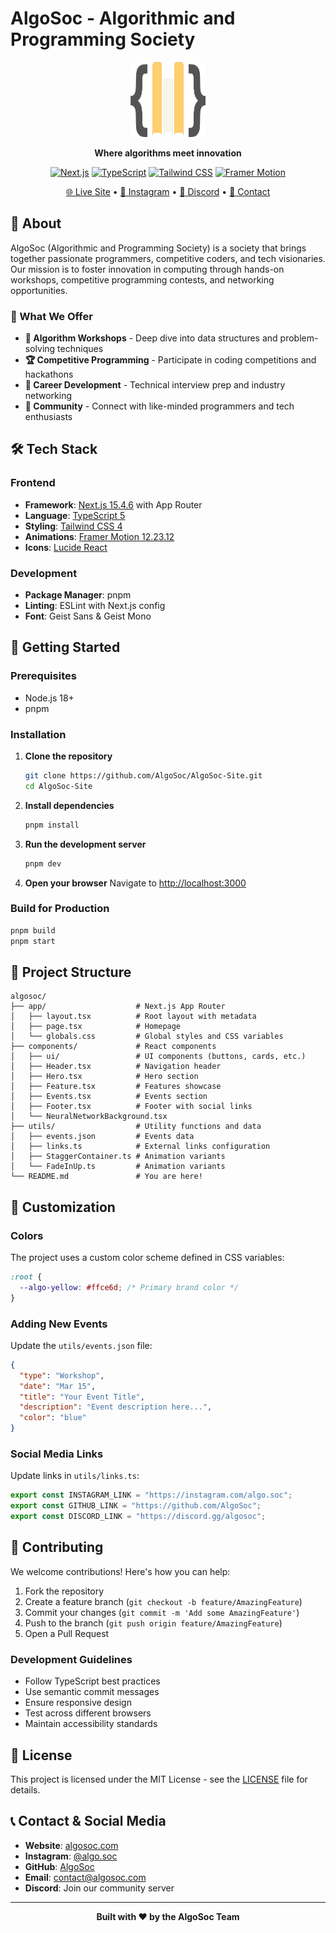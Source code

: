 # AlgoSoc - Algorithmic and Programming Society

<div align="center">
  <img src="public/logo.png" alt="AlgoSoc Logo" width="120" height="120">
  
  **Where algorithms meet innovation**
  
  [![Next.js](https://img.shields.io/badge/Next.js-15.4.6-black?style=for-the-badge&logo=next.js&logoColor=white)](https://nextjs.org/)
  [![TypeScript](https://img.shields.io/badge/TypeScript-5.0-3178C6?style=for-the-badge&logo=typescript&logoColor=white)](https://www.typescriptlang.org/)
  [![Tailwind CSS](https://img.shields.io/badge/Tailwind_CSS-4.0-06B6D4?style=for-the-badge&logo=tailwind-css&logoColor=white)](https://tailwindcss.com/)
  [![Framer Motion](https://img.shields.io/badge/Framer_Motion-12.23.12-0055FF?style=for-the-badge&logo=framer&logoColor=white)](https://www.framer.com/motion/)
  
  [🌐 Live Site](https://algosoc.com) • [📸 Instagram](https://www.instagram.com/algo.soc/) • [💬 Discord](#) • [📧 Contact](#)
</div>

## 📖 About

AlgoSoc (Algorithmic and Programming Society) is a society that brings together passionate programmers, competitive coders, and tech visionaries. Our mission is to foster innovation in computing through hands-on workshops, competitive programming contests, and networking opportunities.

### 🎯 What We Offer

- **🧩 Algorithm Workshops** - Deep dive into data structures and problem-solving techniques
- **🏆 Competitive Programming** - Participate in coding competitions and hackathons
- **🎯 Career Development** - Technical interview prep and industry networking
- **🤝 Community** - Connect with like-minded programmers and tech enthusiasts

## 🛠️ Tech Stack

### Frontend

- **Framework**: [Next.js 15.4.6](https://nextjs.org/) with App Router
- **Language**: [TypeScript 5](https://www.typescriptlang.org/)
- **Styling**: [Tailwind CSS 4](https://tailwindcss.com/)
- **Animations**: [Framer Motion 12.23.12](https://www.framer.com/motion/)
- **Icons**: [Lucide React](https://lucide.dev/)

### Development

- **Package Manager**: pnpm
- **Linting**: ESLint with Next.js config
- **Font**: Geist Sans & Geist Mono

## 🚀 Getting Started

### Prerequisites

- Node.js 18+
- pnpm

### Installation

1. **Clone the repository**

   ```bash
   git clone https://github.com/AlgoSoc/AlgoSoc-Site.git
   cd AlgoSoc-Site
   ```

2. **Install dependencies**

   ```bash
   pnpm install
   ```

3. **Run the development server**

   ```bash
   pnpm dev
   ```

4. **Open your browser**
   Navigate to [http://localhost:3000](http://localhost:3000)

### Build for Production

```bash
pnpm build
pnpm start
```

## 📁 Project Structure

```
algosoc/
├── app/                    # Next.js App Router
│   ├── layout.tsx          # Root layout with metadata
│   ├── page.tsx            # Homepage
│   └── globals.css         # Global styles and CSS variables
├── components/             # React components
│   ├── ui/                 # UI components (buttons, cards, etc.)
│   ├── Header.tsx          # Navigation header
│   ├── Hero.tsx            # Hero section
│   ├── Feature.tsx         # Features showcase
│   ├── Events.tsx          # Events section
│   ├── Footer.tsx          # Footer with social links
│   └── NeuralNetworkBackground.tsx
├── utils/                  # Utility functions and data
│   ├── events.json         # Events data
│   ├── links.ts            # External links configuration
│   ├── StaggerContainer.ts # Animation variants
│   └── FadeInUp.ts         # Animation variants
└── README.md               # You are here!
```

## 🎨 Customization

### Colors

The project uses a custom color scheme defined in CSS variables:

```css
:root {
  --algo-yellow: #ffce6d; /* Primary brand color */
}
```

### Adding New Events

Update the `utils/events.json` file:

```json
{
  "type": "Workshop",
  "date": "Mar 15",
  "title": "Your Event Title",
  "description": "Event description here...",
  "color": "blue"
}
```

### Social Media Links

Update links in `utils/links.ts`:

```typescript
export const INSTAGRAM_LINK = "https://instagram.com/algo.soc";
export const GITHUB_LINK = "https://github.com/AlgoSoc";
export const DISCORD_LINK = "https://discord.gg/algosoc";
```

## 🤝 Contributing

We welcome contributions! Here's how you can help:

1. Fork the repository
2. Create a feature branch (`git checkout -b feature/AmazingFeature`)
3. Commit your changes (`git commit -m 'Add some AmazingFeature'`)
4. Push to the branch (`git push origin feature/AmazingFeature`)
5. Open a Pull Request

### Development Guidelines

- Follow TypeScript best practices
- Use semantic commit messages
- Ensure responsive design
- Test across different browsers
- Maintain accessibility standards

## 📝 License

This project is licensed under the MIT License - see the [LICENSE](LICENSE) file for details.

## 📞 Contact & Social Media

- **Website**: [algosoc.com](https://algosoc.com)
- **Instagram**: [@algo.soc](https://www.instagram.com/algo.soc/)
- **GitHub**: [AlgoSoc](https://github.com/AlgoSoc)
- **Email**: [contact@algosoc.com](mailto:contact@algosoc.com)
- **Discord**: Join our community server

---

<div align="center">
  <p><strong>Built with ❤️ by the AlgoSoc Team</strong></p>
</div>
